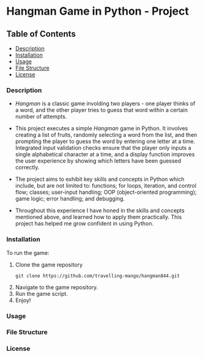 # Hangman Game in Python - Project

## Table of Contents
- [Description](#description)
- [Installation](#installation)
- [Usage](#usage)
- [File Structure](#file-structure)
- [License](#license)

### Description

- *Hangman* is a classic game involding two players - one player thinks of a word, and the other player tries to guess that word within a certain number of attempts.

- This project executes a simple *Hangman* game in Python. It involves creating a list of fruits, randomly selecting a word from the list, and then prompting the player to guess the word by entering one letter at a time. Integrated input validation checks ensure that the player only inputs a single alphabetical character at a time, and a display function improves the user experience by showing which letters have been guessed correctly.

- The project aims to exhibit key skills and concepts in Python which include, but are not limited to: functions; for loops, iteration, and control flow;  classes; user-input handling; OOP (object-oriented programming); game logic; error handling; and debugging.

- Throughout this experience I have honed in the skills and concepts mentioned above, and learned how to apply them practically. This project has helped me grow confident in using Python.


### Installation
To run the game:

1. Clone the game repository
   ```
   git clone https://github.com/travelling-mango/hangman844.git
   ```
3. Navigate to the game repository.
4. Run the game script.
5. Enjoy!

### Usage

### File Structure

### License
